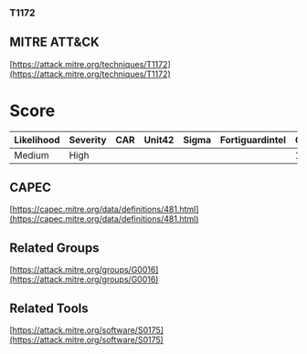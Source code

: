 
### T1172
## MITRE ATT&CK
[https://attack.mitre.org/techniques/T1172](https://attack.mitre.org/techniques/T1172)

# Score

| Likelihood | Severity | CAR | Unit42 | Sigma | Fortiguardintel | Groups | Malwares | Tools |
| ---------- | -------- | --- | ------ | ----- | --------------- | ---  | --- | --- |
| Medium | High |   |   |   |   | 1 |   | 1 |



## CAPEC

[https://capec.mitre.org/data/definitions/481.html](https://capec.mitre.org/data/definitions/481.html)
[]()


## Related Groups

[https://attack.mitre.org/groups/G0016](https://attack.mitre.org/groups/G0016)
[]()


## Related Tools

[https://attack.mitre.org/software/S0175](https://attack.mitre.org/software/S0175)
[]()
